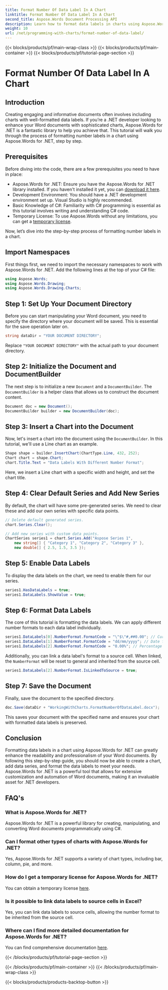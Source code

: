 ```yaml
---
title: Format Number Of Data Label In A Chart
linktitle: Format Number Of Data Label In A Chart
second_title: Aspose.Words Document Processing API
description: Learn how to format data labels in charts using Aspose.Words for .NET with this step-by-step guide. Enhance your Word documents effortlessly.
weight: 10
url: /net/programming-with-charts/format-number-of-data-label/
---
```


{{< blocks/products/pf/main-wrap-class >}}
{{< blocks/products/pf/main-container >}}
{{< blocks/products/pf/tutorial-page-section >}}

# Format Number Of Data Label In A Chart

## Introduction

Creating engaging and informative documents often involves including charts with well-formatted data labels. If you’re a .NET developer looking to enhance your Word documents with sophisticated charts, Aspose.Words for .NET is a fantastic library to help you achieve that. This tutorial will walk you through the process of formatting number labels in a chart using Aspose.Words for .NET, step by step.

## Prerequisites

Before diving into the code, there are a few prerequisites you need to have in place:

- Aspose.Words for .NET: Ensure you have the Aspose.Words for .NET library installed. If you haven't installed it yet, you can [download it here](https://releases.aspose.com/words/net/).
- Development Environment: You should have a .NET development environment set up. Visual Studio is highly recommended.
- Basic Knowledge of C#: Familiarity with C# programming is essential as this tutorial involves writing and understanding C# code.
- Temporary License: To use Aspose.Words without any limitations, you can get a [temporary license](https://purchase.aspose.com/temporary-license/).

Now, let’s dive into the step-by-step process of formatting number labels in a chart.

## Import Namespaces

First things first, we need to import the necessary namespaces to work with Aspose.Words for .NET. Add the following lines at the top of your C# file:

```csharp
using Aspose.Words;
using Aspose.Words.Drawing;
using Aspose.Words.Drawing.Charts;
```

## Step 1: Set Up Your Document Directory

Before you can start manipulating your Word document, you need to specify the directory where your document will be saved. This is essential for the save operation later on.

```csharp
string dataDir = "YOUR DOCUMENT DIRECTORY";
```

Replace `"YOUR DOCUMENT DIRECTORY"` with the actual path to your document directory.

## Step 2: Initialize the Document and DocumentBuilder

The next step is to initialize a new `Document` and a `DocumentBuilder`. The `DocumentBuilder` is a helper class that allows us to construct the document content.

```csharp
Document doc = new Document();
DocumentBuilder builder = new DocumentBuilder(doc);
```

## Step 3: Insert a Chart into the Document

Now, let's insert a chart into the document using the `DocumentBuilder`. In this tutorial, we'll use a Line chart as an example.

```csharp
Shape shape = builder.InsertChart(ChartType.Line, 432, 252);
Chart chart = shape.Chart;
chart.Title.Text = "Data Labels With Different Number Format";
```

Here, we insert a Line chart with a specific width and height, and set the chart title.

## Step 4: Clear Default Series and Add New Series

By default, the chart will have some pre-generated series. We need to clear these and add our own series with specific data points.

```csharp
// Delete default generated series.
chart.Series.Clear();

// Add new series with custom data points.
ChartSeries series1 = chart.Series.Add("Aspose Series 1", 
	new string[] { "Category 1", "Category 2", "Category 3" }, 
	new double[] { 2.5, 1.5, 3.5 });
```

## Step 5: Enable Data Labels

To display the data labels on the chart, we need to enable them for our series.

```csharp
series1.HasDataLabels = true;
series1.DataLabels.ShowValue = true;
```

## Step 6: Format Data Labels

The core of this tutorial is formatting the data labels. We can apply different number formats to each data label individually.

```csharp
series1.DataLabels[0].NumberFormat.FormatCode = "\"$\"#,##0.00"; // Currency format
series1.DataLabels[1].NumberFormat.FormatCode = "dd/mm/yyyy"; // Date format
series1.DataLabels[2].NumberFormat.FormatCode = "0.00%"; // Percentage format
```

Additionally, you can link a data label's format to a source cell. When linked, the `NumberFormat` will be reset to general and inherited from the source cell.

```csharp
series1.DataLabels[2].NumberFormat.IsLinkedToSource = true;
```

## Step 7: Save the Document

Finally, save the document to the specified directory.

```csharp
doc.Save(dataDir + "WorkingWithCharts.FormatNumberOfDataLabel.docx");
```

This saves your document with the specified name and ensures your chart with formatted data labels is preserved.

## Conclusion

Formatting data labels in a chart using Aspose.Words for .NET can greatly enhance the readability and professionalism of your Word documents. By following this step-by-step guide, you should now be able to create a chart, add data series, and format the data labels to meet your needs. Aspose.Words for .NET is a powerful tool that allows for extensive customization and automation of Word documents, making it an invaluable asset for .NET developers.

## FAQ's

### What is Aspose.Words for .NET?
Aspose.Words for .NET is a powerful library for creating, manipulating, and converting Word documents programmatically using C#.

### Can I format other types of charts with Aspose.Words for .NET?
Yes, Aspose.Words for .NET supports a variety of chart types, including bar, column, pie, and more.

### How do I get a temporary license for Aspose.Words for .NET?
You can obtain a temporary license [here](https://purchase.aspose.com/temporary-license/).

### Is it possible to link data labels to source cells in Excel?
Yes, you can link data labels to source cells, allowing the number format to be inherited from the source cell.

### Where can I find more detailed documentation for Aspose.Words for .NET?
You can find comprehensive documentation [here](https://reference.aspose.com/words/net/).


{{< /blocks/products/pf/tutorial-page-section >}}

{{< /blocks/products/pf/main-container >}}
{{< /blocks/products/pf/main-wrap-class >}}

{{< blocks/products/products-backtop-button >}}
